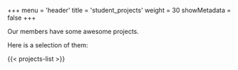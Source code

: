+++
menu = 'header'
title = 'student_projects'
weight = 30
showMetadata = false
+++

Our members have some awesome projects. 

Here is a selection of them:

{{< projects-list >}}
